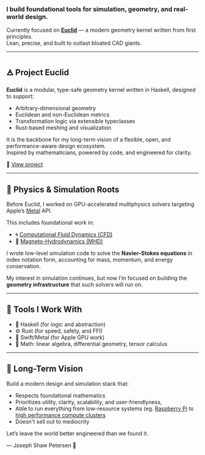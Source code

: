 ### I build foundational tools for simulation, geometry, and real-world design.

Currently focused on **[Euclid](https://github.com/mksupreme92/euclid)** — a modern geometry kernel written from first principles.  
Lean, precise, and built to outlast bloated CAD giants.

---

## 🜁 Project Euclid

**Euclid** is a modular, type-safe geometry kernel written in Haskell, designed to support:
- Arbitrary-dimensional geometry
- Euclidean and non-Euclidean metrics
- Transformation logic via extensible typeclasses
- Rust-based meshing and visualization

It is the backbone for my long-term vision of a flexible, open, and performance-aware design ecosystem.  
Inspired by mathematicians, powered by code, and engineered for clarity.

📘 [View project](https://github.com/mksupreme92/euclid)

---

## 🧠 Physics & Simulation Roots

Before Euclid, I worked on GPU-accelerated multiphysics solvers targeting Apple’s [Metal](https://developer.apple.com/metal/) API.

This includes foundational work in:

- 🌀 [Computational Fluid Dynamics (CFD)](https://www.grc.nasa.gov/www/k-12/airplane/nseqs.html)  
- 🔮 [Magneto-Hydrodynamics (MHD)](https://www.sciencedirect.com/topics/materials-science/magnetohydrodynamics)

I wrote low-level simulation code to solve the **Navier–Stokes equations** in index notation form, accounting for mass, momentum, and energy conservation.

My interest in simulation continues, but now I’m focused on building the **geometry infrastructure** that such solvers will run on.

---

## 🔧 Tools I Work With

- 🧮 Haskell (for logic and abstraction)
- ⚙️ Rust (for speed, safety, and FFI)
- 🧱 Swift/Metal (for Apple GPU work)
- 📐 Math: linear algebra, differential geometry, tensor calculus

---

## 🧭 Long-Term Vision

Build a modern design and simulation stack that:
- Respects foundational mathematics
- Prioritizes utility, clarity, scalability, and user-friendlyness,  
- Able to run everything from low-resource systems (eg. [Raspberry Pi](https://www.raspberrypi.com) to [high performance compute clusters](https://www.nvidia.com/en-us/glossary/high-performance-computing/)    
- Doesn't sell out to mediocrity

Let’s leave the world better engineered than we found it.

—
Joseph Shaw Petersen 🦅
